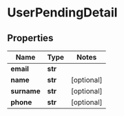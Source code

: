 # UserPendingDetail

## Properties
Name | Type | Notes
------------ | ------------- | -------------
**email** | **str** |
**name** | **str** | [optional]
**surname** | **str** | [optional]
**phone** | **str** | [optional]


